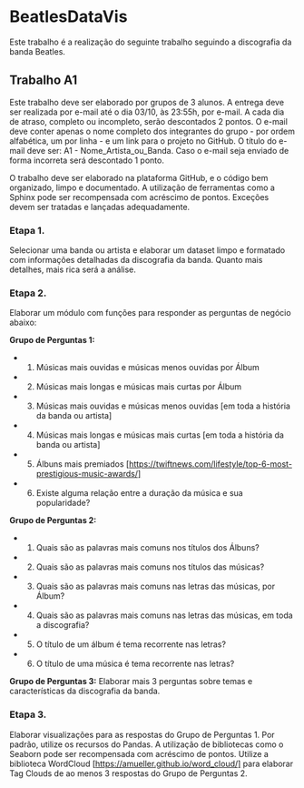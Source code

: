 # BeatlesDataVis

Este trabalho é a realização do seguinte trabalho seguindo a discografia da banda Beatles.

## Trabalho A1
Este trabalho deve ser elaborado por grupos de 3 alunos.
A entrega deve ser realizada por e-mail até o dia 03/10, às 23:55h, por e-mail. A cada dia de atraso, completo ou incompleto, serão descontados 2 pontos.
O e-mail deve conter apenas o nome completo dos integrantes do grupo - por ordem alfabética, um por linha - e um link para o projeto no GitHub.
O título do e-mail deve ser: A1 - Nome_Artista_ou_Banda. Caso o e-mail seja enviado de forma incorreta será descontado 1 ponto.

O trabalho deve ser elaborado na plataforma GitHub, e o código bem organizado, limpo e documentado. A utilização de ferramentas como a Sphinx pode ser recompensada com acréscimo de pontos.
Exceções devem ser tratadas e lançadas adequadamente.

### Etapa 1.

Selecionar uma banda ou artista e elaborar um dataset limpo e formatado com informações detalhadas da discografia da banda. Quanto mais detalhes, mais rica será a análise.

### Etapa 2.

Elaborar um módulo com funções para responder as perguntas de negócio abaixo:

**Grupo de Perguntas 1:**
- 1. Músicas mais ouvidas e músicas menos ouvidas por Álbum
- 2. Músicas mais longas e músicas mais curtas por Álbum
- 3. Músicas mais ouvidas e músicas menos ouvidas [em toda a história da banda ou artista]
- 4. Músicas mais longas e músicas mais curtas [em toda a história da banda ou artista]
- 5. Álbuns mais premiados [https://twiftnews.com/lifestyle/top-6-most-prestigious-music-awards/]
- 6. Existe alguma relação entre a duração da música e sua popularidade?

**Grupo de Perguntas 2:**
- 1. Quais são as palavras mais comuns nos títulos dos Álbuns?
- 2. Quais são as palavras mais comuns nos títulos das músicas?
- 3. Quais são as palavras mais comuns nas letras das músicas, por Álbum?
- 4. Quais são as palavras mais comuns nas letras das músicas, em toda a discografia?
- 5. O título de um álbum é tema recorrente nas letras?
- 6. O título de uma música é tema recorrente nas letras?

**Grupo de Perguntas 3:**
Elaborar mais 3 perguntas sobre temas e características da discografia da banda.

### Etapa 3.

Elaborar visualizações para as respostas do Grupo de Perguntas 1. Por padrão, utilize os recursos do Pandas. A utilização de bibliotecas como o Seaborn pode ser recompensada com acréscimo de pontos.
Utilize a biblioteca WordCloud [https://amueller.github.io/word_cloud/] para elaborar Tag Clouds de ao menos 3 respostas do Grupo de Perguntas 2.